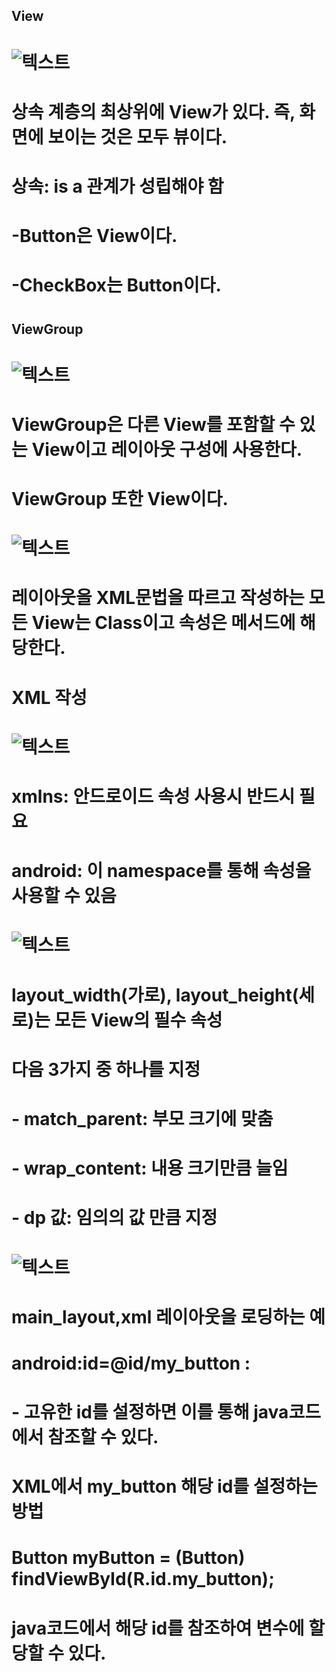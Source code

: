 ##  View
#  
#  ![텍스트](/./img/view.png)
#  
#  상속 계층의 최상위에 View가 있다. 즉, 화면에 보이는 것은 모두 뷰이다.
#  상속: is a 관계가 성립해야 함
#  -Button은 View이다.
#  -CheckBox는 Button이다.
#  
##  ViewGroup
#  ![텍스트](/./img/viewgroup.png)
#  ViewGroup은 다른 View를 포함할 수 있는 View이고 레이아웃 구성에 사용한다.
#  ViewGroup 또한 View이다.
#  
#  ![텍스트](/./img/xml.png)
#  레이아웃을 XML문법을 따르고 작성하는 모든 View는 Class이고 속성은 메서드에 해당한다.
#  
#  XML 작성
#  ![텍스트](/./img/XML1.png)
#  
#  xmlns: 안드로이드 속성 사용시 반드시 필요
#  android: 이 namespace를 통해 속성을 사용할 수 있음
#  
#  ![텍스트](/./img/layout.png)
#  layout_width(가로), layout_height(세로)는 모든 View의 필수 속성
#  다음 3가지 중 하나를 지정
#  - match_parent: 부모 크기에 맞춤
#  - wrap_content: 내용 크기만큼 늘임
#  - dp 값: 임의의 값 만큼 지정
#  
#  ![텍스트](/./img/xmlResourceLoading.png)
#  main_layout,xml 레이아웃을 로딩하는 예
#  
#  android:id=@id/my_button : 
#  - 고유한 id를 설정하면 이를 통해 java코드에서 참조할 수 있다.
#  XML에서 my_button 해당 id를 설정하는 방법
#  Button myButton = (Button) findViewById(R.id.my_button);
#  java코드에서 해당 id를 참조하여 변수에 할당할 수 있다.



